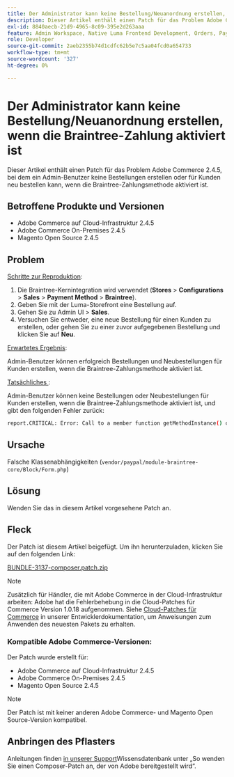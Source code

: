 ```yaml
---
title: Der Administrator kann keine Bestellung/Neuanordnung erstellen, wenn die Braintree-Zahlung aktiviert ist
description: Dieser Artikel enthält einen Patch für das Problem Adobe Commerce 2.4.5, bei dem ein Admin-Benutzer keine Bestellungen erstellen oder für Kunden neu bestellen kann, wenn die Braintree-Zahlungsmethode aktiviert ist.
exl-id: 8840aecb-21d9-4965-8c09-395e2d263aaa
feature: Admin Workspace, Native Luma Frontend Development, Orders, Payments
role: Developer
source-git-commit: 2aeb2355b74d1cdfc62b5e7c5aa04fcd0a654733
workflow-type: tm+mt
source-wordcount: '327'
ht-degree: 0%

---
```


# Der Administrator kann keine Bestellung/Neuanordnung erstellen, wenn die Braintree-Zahlung aktiviert ist

Dieser Artikel enthält einen Patch für das Problem Adobe Commerce 2.4.5, bei dem ein Admin-Benutzer keine Bestellungen erstellen oder für Kunden neu bestellen kann, wenn die Braintree-Zahlungsmethode aktiviert ist.

## Betroffene Produkte und Versionen

* Adobe Commerce auf Cloud-Infrastruktur 2.4.5
* Adobe Commerce On-Premises 2.4.5
* Magento Open Source 2.4.5

## Problem

<u>Schritte zur Reproduktion</u>:

1. Die Braintree-Kernintegration wird verwendet (**Stores** > **Configurations** > **Sales** > **Payment Method** > **Braintree**).
1. Geben Sie mit der Luma-Storefront eine Bestellung auf.
1. Gehen Sie zu Admin UI > **Sales**.
1. Versuchen Sie entweder, eine neue Bestellung für einen Kunden zu erstellen, oder gehen Sie zu einer zuvor aufgegebenen Bestellung und klicken Sie auf **Neu**.

<u>Erwartetes Ergebnis</u>:

Admin-Benutzer können erfolgreich Bestellungen und Neubestellungen für Kunden erstellen, wenn die Braintree-Zahlungsmethode aktiviert ist.

<u>Tatsächliches </u>:

Admin-Benutzer können keine Bestellungen oder Neubestellungen für Kunden erstellen, wenn die Braintree-Zahlungsmethode aktiviert ist, und gibt den folgenden Fehler zurück:

```bash
report.CRITICAL: Error: Call to a member function getMethodInstance() on null in /app/vendor/paypal/module-braintree-core/Block/Form.php:174
```

## Ursache

Falsche Klassenabhängigkeiten (`vendor/paypal/module-braintree-core/Block/Form.php`)

## Lösung

Wenden Sie das in diesem Artikel vorgesehene Patch an.

## Fleck

Der Patch ist diesem Artikel beigefügt. Um ihn herunterzuladen, klicken Sie auf den folgenden Link:

[BUNDLE-3137-composer.patch.zip](assets/BUNDLE-3137-composer.patch.zip)

>[!NOTE]
>
>Zusätzlich für Händler, die mit Adobe Commerce in der Cloud-Infrastruktur arbeiten: Adobe hat die Fehlerbehebung in die Cloud-Patches für Commerce Version 1.0.18 aufgenommen. Siehe [Cloud-Patches für Commerce](https://experienceleague.adobe.com/de/docs/commerce-cloud-service/user-guide/release-notes/cloud-patches) in unserer Entwicklerdokumentation, um Anweisungen zum Anwenden des neuesten Pakets zu erhalten.

### Kompatible Adobe Commerce-Versionen:

Der Patch wurde erstellt für:

* Adobe Commerce auf Cloud-Infrastruktur 2.4.5
* Adobe Commerce On-Premises 2.4.5
* Magento Open Source 2.4.5

>[!NOTE]
>
>Der Patch ist mit keiner anderen Adobe Commerce- und Magento Open Source-Version kompatibel.

## Anbringen des Pflasters

Anleitungen finden [ in unserer Support](/help/how-to/general/how-to-apply-a-composer-patch-provided-by-magento.md)Wissensdatenbank unter „So wenden Sie einen Composer-Patch an, der von Adobe bereitgestellt wird“.
